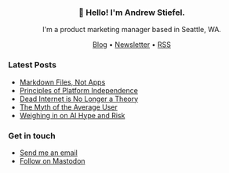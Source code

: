 <h3 align="center">👋 Hello! I'm Andrew Stiefel.</h3>

<p align="center">I'm a product marketing manager based in Seattle, WA.</p>

<p align="center">
  <a href="https://andrewstiefel.com">Blog</a> •
  <a href="https://andrewstiefel.com/newsletter">Newsletter</a> •
  <a href="https://andrewstiefel.com/feed.xml">RSS</a>
</p>

### Latest Posts
<!-- feed start -->
- [Markdown Files, Not Apps](https://andrewstiefel.com/markdown-files-not-apps/)
- [Principles of Platform Independence](https://andrewstiefel.com/principles-platform-independence/)
- [Dead Internet is No Longer a Theory](https://andrewstiefel.com/dead-internet-theory-real/)
- [The Myth of the Average User](https://andrewstiefel.com/myth-average-user/)
- [Weighing in on AI Hype and Risk](https://andrewstiefel.com/ai-hype-risk/)
<!-- feed end -->

### Get in touch
* [Send me an email](mailto:andrew@andrewstiefel.com)
* [Follow on Mastodon](https://mas.to/@andrewstiefel)
